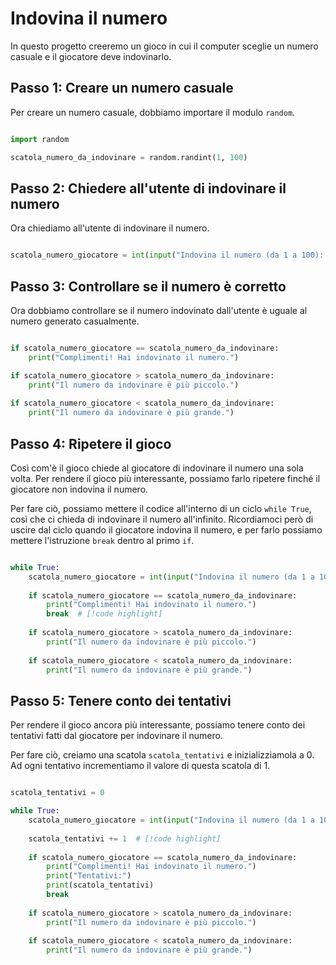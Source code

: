 # Indovina il numero

In questo progetto creeremo un gioco in cui il computer sceglie un numero casuale e il giocatore deve indovinarlo.

## Passo 1: Creare un numero casuale

Per creare un numero casuale, dobbiamo importare il modulo `random`.

```python

import random

scatola_numero_da_indovinare = random.randint(1, 100)

```

## Passo 2: Chiedere all'utente di indovinare il numero

Ora chiediamo all'utente di indovinare il numero.

```python

scatola_numero_giocatore = int(input("Indovina il numero (da 1 a 100): "))

```

## Passo 3: Controllare se il numero è corretto

Ora dobbiamo controllare se il numero indovinato dall'utente è uguale al numero generato casualmente.

```python

if scatola_numero_giocatore == scatola_numero_da_indovinare:
    print("Complimenti! Hai indovinato il numero.")

if scatola_numero_giocatore > scatola_numero_da_indovinare:
    print("Il numero da indovinare è più piccolo.")
   
if scatola_numero_giocatore < scatola_numero_da_indovinare:
    print("Il numero da indovinare è più grande.")

```

## Passo 4: Ripetere il gioco

Così com'è il gioco chiede al giocatore di indovinare il numero una sola volta. Per rendere il gioco più interessante,
possiamo farlo ripetere finché il giocatore non indovina il numero.

Per fare ciò, possiamo mettere il codice all'interno di un ciclo `while True`, così che ci chieda di indovinare il
numero all'infinito. Ricordiamoci però di uscire dal ciclo quando il giocatore indovina il numero, e per farlo possiamo
mettere l'istruzione `break` dentro al primo `if`.

```python

while True:  
    scatola_numero_giocatore = int(input("Indovina il numero (da 1 a 100): "))
    
    if scatola_numero_giocatore == scatola_numero_da_indovinare:
        print("Complimenti! Hai indovinato il numero.")
        break  # [!code highlight]
    
    if scatola_numero_giocatore > scatola_numero_da_indovinare:
        print("Il numero da indovinare è più piccolo.")
    
    if scatola_numero_giocatore < scatola_numero_da_indovinare:
        print("Il numero da indovinare è più grande.")

```

## Passo 5: Tenere conto dei tentativi

Per rendere il gioco ancora più interessante, possiamo tenere conto dei tentativi fatti dal giocatore per indovinare il
numero.

Per fare ciò, creiamo una scatola `scatola_tentativi` e inizializziamola a 0. Ad ogni tentativo incrementiamo il valore di questa scatola di 1.

```python

scatola_tentativi = 0

while True:  
    scatola_numero_giocatore = int(input("Indovina il numero (da 1 a 100): "))
    
    scatola_tentativi += 1  # [!code highlight]
    
    if scatola_numero_giocatore == scatola_numero_da_indovinare:
        print("Complimenti! Hai indovinato il numero.")
        print("Tentativi:")
        print(scatola_tentativi)
        break
    
    if scatola_numero_giocatore > scatola_numero_da_indovinare:
        print("Il numero da indovinare è più piccolo.")
    
    if scatola_numero_giocatore < scatola_numero_da_indovinare:
        print("Il numero da indovinare è più grande.")

```